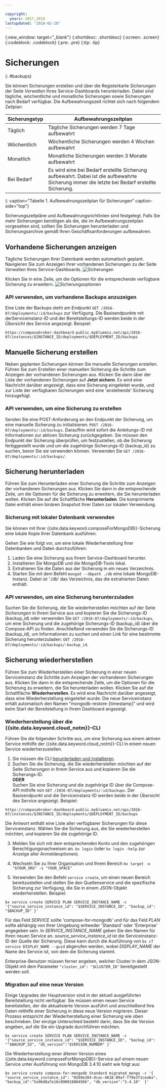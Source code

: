 ```yaml
---

copyright:
  years: 2017,2018
lastupdated: "2018-02-28"
---
```


{:new_window: target="_blank"}
{:shortdesc: .shortdesc}
{:screen: .screen}
{:codeblock: .codeblock}
{:pre: .pre}
{:tip: .tip}

# Sicherungen
{: #backups}

Sie können Sicherungen erstellen und über die Registerkarte _Sicherungen_ der Seite _Verwalten_ Ihres Service-Dashboards herunterladen. Dabei sind tägliche, wöchentliche und monatliche Sicherungen sowie Sicherungen nach Bedarf verfügbar. Die Aufbewahrungszeit richtet sich nach folgendem Zeitplan:

Sicherungstyp|Aufbewahrungszeitplan
----------|-----------
Täglich|Tägliche Sicherungen werden 7 Tage aufbewahrt
Wöchentlich|Wöchentliche Sicherungen werden 4 Wochen aufbewahrt
Monatlich|Monatliche Sicherungen werden 3 Monate aufbewahrt
Bei Bedarf|Es wird eine bei Bedarf erstellte Sicherung aufbewahrt. Dabei ist die aufbewahrte Sicherung immer die letzte bei Bedarf erstellte Sicherung.
{: caption="Tabelle 1. Aufbewahrungszeitplan für Sicherungen" caption-side="top"}

Sicherungszeitpläne und Aufbewahrungsrichtlinien sind festgelegt. Falls Sie mehr Sicherungen benötigen als die, die im Aufbewahrungszeitplan vorgesehen sind, sollten Sie Sicherungen herunterladen und Sicherungsarchive gemäß Ihren Geschäftsanforderungen aufbewahren.

## Vorhandene Sicherungen anzeigen

Tägliche Sicherungen Ihrer Datenbank werden automatisch geplant. Navigieren Sie zum Anzeigen Ihrer vorhandenen Sicherungen zu der Seite *Verwalten* Ihres Service-Dashboards.
 ![Sicherungen](./images/mongodb-backups-show.png "Eine Liste verfügbarer Sicherungen")

Klicken Sie in eine Zeile, um die Optionen für die entsprechende verfügbare Sicherung zu erweitern. ![Sicherungsoptionen](./images/mongodb-backups-options.png "Optionen für eine Sicherung.") 

### API verwenden, um vorhandene Backups anzuzeigen

Eine Liste der Backups steht am Endpunkt `GET /2016-07/deployments/:id/backups` zur Verfügung. Die Basisendpunkte mit derServiceinstanz-ID und der Bereitstellungs-ID werden beide in der _Übersicht_ des Service angezeigt. Beispiel: 
``` 
https://composebroker-dashboard-public.mybluemix.net/api/2016-07/instances/$INSTANCE_ID/deployments/$DEPLOYMENT_ID/backups
```  

## Manuelle Sicherung erstellen

Neben geplanten Sicherungen können Sie manuelle Sicherungen erstellen. Führen Sie zum Erstellen einer manuellen Sicherung die Schritte zum Anzeigen der vorhandenen Sicherungen aus. Klicken Sie dann über der Liste der vorhandenen Sicherungen auf **Jetzt sichern**. Es wird eine Nachricht darüber angezeigt, dass eine Sicherung eingeleitet wurde, und zur Liste der verfügbaren Sicherungen wird eine 'anstehende' Sicherung hinzugefügt.

### API verwenden, um eine Sicherung zu erstellen

Senden Sie eine POST-Anforderung an den Endpunkt der Sicherung, um eine manuelle Sicherung zu initialisieren: `POST /2016-07/deployments/:id/backups`. Daraufhin wird sofort die Anleitungs-ID mit Informationen zur aktiven Sicherung zurückgegeben. Sie müssen den Endpunkt der Sicherung überprüfen, um festzustellen, ob die Sicherung fertiggestellt wurde und um die zugehörige Sicherungs-ID (backup_id) zu suchen, bevor Sie sie verwenden können. Verwenden Sie `GET /2016-07/deployments/:id/backups/`.

## Sicherung herunterladen

Führen Sie zum Herunterladen einer Sicherung die Schritte zum Anzeigen der vorhandenen Sicherungen aus. Klicken Sie dann in die entsprechende Zeile, um die Optionen für die Sicherung zu erweitern, die Sie herunterladen wollen. Klicken Sie auf die Schaltfläche **Herunterladen**. Die komprimierte Datei enthält einen binären Snapshot Ihrer Daten zur lokalen Verwendung.

### Sicherung mit lokaler Datenbank verwenden

Sie können mit Ihrer {{site.data.keyword.composeForMongoDB}}-Sicherung eine lokale Kopie Ihrer Datenbank ausführen.

Gehen Sie wie folgt vor, um eine lokale Wiederherstellung Ihrer Datenbanken und Daten durchzuführen:

1. Laden Sie eine Sicherung aus Ihrem Service-Dashboard herunter.
2. Installieren Sie MongoDB und die MongoDB-Tools lokal.
3. Extrahieren Sie die Daten aus der Sicherung in ein neues Verzeichnis.
4. Starten Sie mit dem Befehl `mongod --dbpath ./db` eine lokale MongoDB-Instanz. Dabei ist './db' das Verzeichnis, das die extrahierten Daten enthält.

### API verwenden, um eine Sicherung herunterzuladen
Suchen Sie die Sicherung, die Sie wiederherstellen möchten auf der Seite _Sicherungen_ in Ihrem Service aus und kopieren Sie die Sicherungs-ID (backup_id) oder verwenden Sie `GET /2016-07/deployments/:id/backups`, um eine Sicherung und die zugehörige Sicherungs-ID (backup_id) über die Compose-API zu finden. Anschließend verwenden Sie die Sicherungs-ID (backup_id), um Informationen zu suchen und einen Link für eine bestimmte Sicherung herunterzuladen: `GET /2016-07/deployments/:id/backups/:backup_id`.

## Sicherung wiederherstellen

Führen Sie zum Wiederherstellen einer Sicherung in einer neuen Serviceinstanz die Schritte zum Anzeigen der vorhandenen Sicherungen aus. Klicken Sie dann in die entsprechende Zeile, um die Optionen für die Sicherung zu erweitern, die Sie herunterladen wollen. Klicken Sie auf die Schaltfläche **Wiederherstellen**. Es wird eine Nachricht darüber angezeigt, dass eine Wiederherstellung eingeleitet wurde. Die neue Serviceinstanz erhält automatisch den Namen "mongodb-restore-[timestamp]" und wird beim Start der Bereitstellung in Ihrem Dashboard angezeigt.

### Wiederherstellung über die {{site.data.keyword.cloud_notm}}-CLI

Führen Sie die folgenden Schritte aus, um eine Sicherung aus einem aktiven Service mithilfe der {{site.data.keyword.cloud_notm}}-CLI in einem neuen Service wiederherzustellen.  
1. Sie müssen die CLI [herunterladen und installieren](https://console.bluemix.net/docs/cli/index.html#overview). 
2. Suchen Sie die Sicherung, die Sie wiederherstellen möchten auf der Seite _Sicherungen_ in Ihrem Service aus und kopieren Sie die Sicherungs-ID.   
  **ODER**  
  Suchen Sie eine Sicherung und die zugehörige ID über die Compose-API mithilfe von `GET /2016-07/deployments/:id/backups`. Der Basisendpunkt und die Serviceinstanz-ID werden beide in der _Übersicht_ des Service angezeigt. Beispiel: 
  ``` 
  https://composebroker-dashboard-public.mybluemix.net/api/2016-07/instances/$INSTANCE_ID/deployments/$DEPLOYMENT_ID/backups
  ```  
  Die Antwort enthält eine Liste aller verfügbarer Sicherungen für diese Serviceinstanz. Wählen Sie die Sicherung aus, die Sie wiederherstellen möchten, und kopieren Sie die zugehörige ID. 

3. Melden Sie sich mit dem entsprechenden Konto und den zugehörigen Berechtigungsnachweisen an. `bx login` (oder `bx login -help` zur Anzeige aller Anmeldeoptionen).

4. Wechseln Sie zu Ihrer Organisation und Ihrem Bereich `bx target -o "$YOUR_ORG" -s "YOUR_SPACE"`

5. Verwenden Sie den Befehl `service create`, um einen neuen Bereich bereitzustellen und stellen Sie den Quellenservice und die spezifische Sicherung zur Verfügung, die Sie in einem JSON-Objekt wiederherstellen. Beispiel:
``` 
bx service create SERVICE PLAN SERVICE_INSTANCE_NAME -c '{"source_service_instance_id": "$SERVICE_INSTANCE_ID", "backup_id": "$BACKUP_ID" }'
```
  Für das Feld _SERVICE_ sollte 'compose-for-mongodb' und für das Feld _PLAN_ sollte abhängig von Ihrer Umgebung entweder 'Standard' oder 'Enterprise' angegeben sein. In _SERVICE\_INSTANCE\_NAME_ geben Sie den Namen für Ihren neuen Service an. _source\_service\_instance\_id_ ist die Serviceinstanz-ID der Quelle der Sicherung. Diese kann durch die Ausführung von `bx cf service DISPLAY_NAME --guid` abgerufen werden, wobei _DISPLAY\_NAME_ der Name des Service ist, von dem die Sicherung stammt.  
  
  Enterprise-Benutzer müssen ferner angeben, welcher Cluster in dem JSON-Objekt mit dem Parameter `"cluster_id": "$CLUSTER_ID"` bereitgestellt werden soll. 

### Migration auf eine neue Version

Einige Upgrades der Hauptversion sind in der aktuell ausgeführten Bereitstellung nicht verfügbar. Sie müssen einen neuen Service bereitstellen, der die aktualisierte Version ausführt und anschließend Ihre Daten mithilfe einer Sicherung in diese neue Version migrieren. Dieser Prozess entspricht der Wiederherstellung einer Sicherung wie oben beschrieben. Der einzige Unterschied besteht darin, dass Sie die Version angeben, auf die Sie ein Upgrade durchführen möchten. 

``` 
bx service create SERVICE PLAN SERVICE_INSTANCE_NAME -c '{"source_service_instance_id": "$SERVICE_INSTANCE_ID", "backup_id": ""$BACKUP_ID", "db_version":"$VERSION_NUMBER" }'
```

Die Wiederherstellung einer älteren Version eines {{site.data.keyword.composeForMongoDB}}-Service auf einem neuen Service unter Ausführung von MongoDB 3.4.10 sieht wie folgt aus: 
```
bx service create compose-for-mongodb Standard migrated_mongo -c '{ "source_service_instance_id": "0269e284-dcac-4618-89a7-f79e3f1cea6a", "backup_id":"5a96d8a7e16c090018884566", "db_version":"3.4.10"  }'
```
